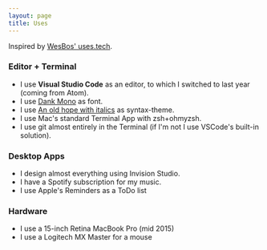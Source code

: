 ```yaml
---
layout: page
title: Uses
---
```


Inspired by [WesBos' uses.tech](https://uses.tech).

### Editor + Terminal
* I use **Visual Studio Code** as an editor, to which I switched to last year (coming from Atom).
* I use [Dank Mono](https://dank.sh) as font.
* I use [An old hope with italics](https://marketplace.visualstudio.com/items?itemName=codepunkt.vscode-oldhope-italics) as syntax-theme.
* I use Mac's standard Terminal App with zsh+ohmyzsh.
* I use git almost entirely in the Terminal (if I'm not I use VSCode's built-in solution).

### Desktop Apps
* I design almost everything using Invision Studio.
* I have a Spotify subscription for my music.
* I use Apple's Reminders as a ToDo list

### Hardware
* I use a 15-inch Retina MacBook Pro (mid 2015)
* I use a Logitech MX Master for a mouse
